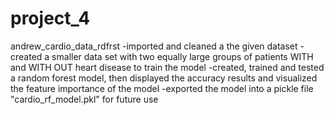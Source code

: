 # project_4

andrew_cardio_data_rdfrst
    -imported and cleaned a the given dataset
    -created a smaller data set with two equally large groups of patients WITH and WITH OUT heart disease to train the model
    -created, trained and tested a random forest model, then displayed the accuracy results and visualized the feature importance of the model
    -exported the model into a pickle file "cardio_rf_model.pkl" for future use
